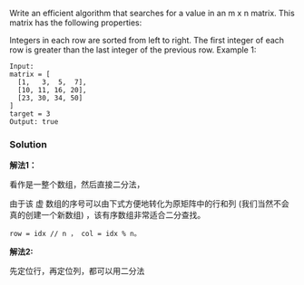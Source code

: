 Write an efficient algorithm that searches for a value in an m x n matrix. This matrix has the following properties:

Integers in each row are sorted from left to right.
The first integer of each row is greater than the last integer of the previous row.
Example 1:

```
Input:
matrix = [
  [1,   3,  5,  7],
  [10, 11, 16, 20],
  [23, 30, 34, 50]
]
target = 3
Output: true
```

### Solution

**解法1：**

看作是一整个数组，然后直接二分法，

由于该 虚 数组的序号可以由下式方便地转化为原矩阵中的行和列 (我们当然不会真的创建一个新数组) ，该有序数组非常适合二分查找。

```
row = idx // n ， col = idx % n。
```

**解法2:**

先定位行，再定位列，都可以用二分法